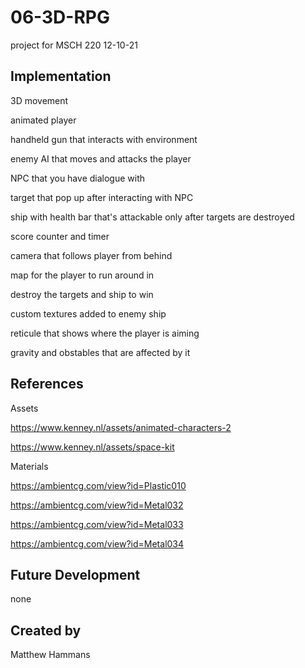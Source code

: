# 06-3D-RPG
project for MSCH 220
12-10-21

## Implementation
3D movement

animated player

handheld gun that interacts with environment

enemy AI that moves and attacks the player

NPC that you have dialogue with

target that pop up after interacting with NPC

ship with health bar that's attackable only after targets are destroyed

score counter and timer

camera that follows player from behind

map for the player to run around in

destroy the targets and ship to win

custom textures added to enemy ship

reticule that shows where the player is aiming

gravity and obstables that are affected by it


## References
Assets

https://www.kenney.nl/assets/animated-characters-2

https://www.kenney.nl/assets/space-kit


Materials

https://ambientcg.com/view?id=Plastic010

https://ambientcg.com/view?id=Metal032

https://ambientcg.com/view?id=Metal033

https://ambientcg.com/view?id=Metal034

## Future Development
none

## Created by
Matthew Hammans

